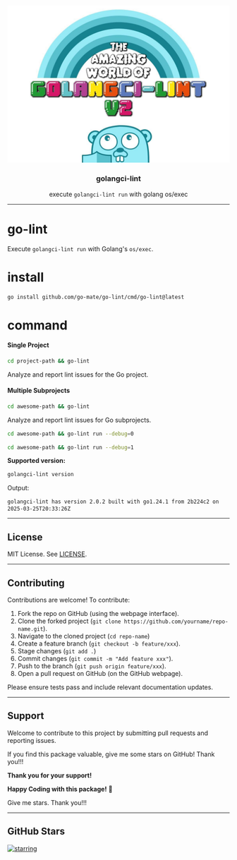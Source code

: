 <p align="center">
  <img 
    alt="golangci-lint logo" 
    src="assets/golangci-lint-logo.jpeg" 
    style="max-height: 500px; width: auto; max-width: 100%;" 
  />
</p>
<h3 align="center">golangci-lint</h3>
<p align="center">execute <code>golangci-lint run</code> with golang os/exec</p>

---

# go-lint
Execute `golangci-lint run` with Golang's `os/exec`.

# install

```bash
go install github.com/go-mate/go-lint/cmd/go-lint@latest
```

# command

#### Single Project
```bash
cd project-path && go-lint
```
Analyze and report lint issues for the Go project.

#### Multiple Subprojects
```bash
cd awesome-path && go-lint
```
Analyze and report lint issues for Go subprojects.

```bash
cd awesome-path && go-lint run --debug=0
```

```bash
cd awesome-path && go-lint run --debug=1
```

**Supported version:**
```bash
golangci-lint version
```

Output:
```text
golangci-lint has version 2.0.2 built with go1.24.1 from 2b224c2 on 2025-03-25T20:33:26Z
```

---

## License

MIT License. See [LICENSE](LICENSE).

---

## Contributing

Contributions are welcome! To contribute:

1. Fork the repo on GitHub (using the webpage interface).
2. Clone the forked project (`git clone https://github.com/yourname/repo-name.git`).
3. Navigate to the cloned project (`cd repo-name`)
4. Create a feature branch (`git checkout -b feature/xxx`).
5. Stage changes (`git add .`)
6. Commit changes (`git commit -m "Add feature xxx"`).
7. Push to the branch (`git push origin feature/xxx`).
8. Open a pull request on GitHub (on the GitHub webpage).

Please ensure tests pass and include relevant documentation updates.

---

## Support

Welcome to contribute to this project by submitting pull requests and reporting issues.

If you find this package valuable, give me some stars on GitHub! Thank you!!!

**Thank you for your support!**

**Happy Coding with this package!** 🎉

Give me stars. Thank you!!!

---

## GitHub Stars

[![starring](https://starchart.cc/go-mate/go-lint.svg?variant=adaptive)](https://starchart.cc/go-mate/go-lint)
